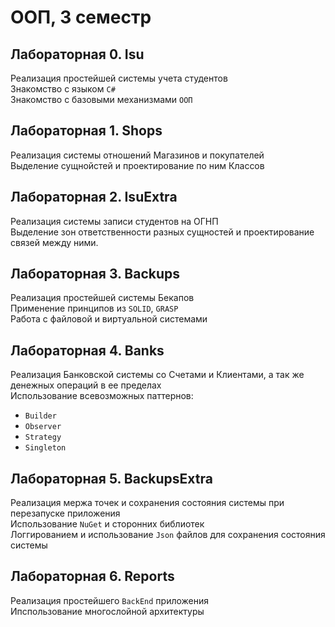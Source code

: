# ООП, 3 семестр

## Лабораторная 0. Isu
Реализация простейшей системы учета студентов\
Знакомство с языком `C#`\
Знакомство с базовыми механизмами `ООП`

## Лабораторная 1. Shops
Реализация системы отношений Магазинов и покупателей\
Выделение сущнойстей и проектирование по ним Классов

## Лабораторная 2. IsuExtra
Реализация системы записи студентов на ОГНП\
Выделение зон ответственности разных сущностей и проектирование связей между ними.

## Лабораторная 3. Backups
Реализация простейшей системы Бекапов\
Применение принципов из `SOLID`, `GRASP`\
Работа с файловой и виртуальной системами

## Лабораторная 4. Banks
Реализация Банковской системы со Счетами и Клиентами, а так же денежных операций в ее пределах\
Использование всевозможных паттернов:
* `Builder`
* `Observer`
* `Strategy`
* `Singleton`

## Лабораторная 5. BackupsExtra
Реализация мержа точек и сохранения состояния системы при перезапуске приложения\
Использование `NuGet` и сторонних библиотек\
Логгированием и использование `Json` файлов для сохранения состояния системы

## Лабораторная 6. Reports
Реализация простейшего `BackEnd` приложения\
Ипспользование многослойной архитектуры